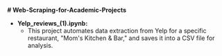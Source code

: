 **# Web-Scraping-for-Academic-Projects**
- **Yelp_reviews_(1).ipynb:**
  - This project automates data extraction from Yelp for a specific restaurant, "Mom's Kitchen & Bar," and saves it into a CSV file for analysis.
